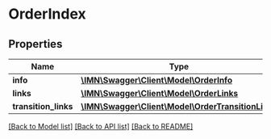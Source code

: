 # OrderIndex

## Properties
Name | Type | Description | Notes
------------ | ------------- | ------------- | -------------
**info** | [**\IMN\Swagger\Client\Model\OrderInfo**](OrderInfo.md) |  | 
**links** | [**\IMN\Swagger\Client\Model\OrderLinks**](OrderLinks.md) |  | 
**transition_links** | [**\IMN\Swagger\Client\Model\OrderTransitionLinks**](OrderTransitionLinks.md) |  | 

[[Back to Model list]](../README.md#documentation-for-models) [[Back to API list]](../README.md#documentation-for-api-endpoints) [[Back to README]](../README.md)


